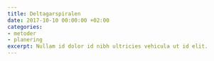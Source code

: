 ```yaml
---
title: Deltagarspiralen
date: 2017-10-10 00:00:00 +02:00
categories:
- metoder
- planering
excerpt: Nullam id dolor id nibh ultricies vehicula ut id elit.
---
```



